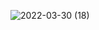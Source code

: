 ![2022-03-30 (18)](https://user-images.githubusercontent.com/101062549/160888545-155c0d1d-2c90-4376-80eb-943e01216273.png)
